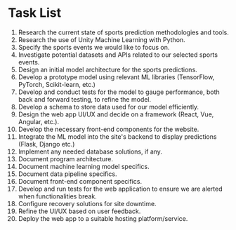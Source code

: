 # Task List

1. Research the current state of sports prediction methodologies and tools.
2. Research the use of Unity Machine Learning with Python.
3. Specify the sports events we would like to focus on.
4. Investigate potential datasets and APIs related to our selected sports events.
5. Design an initial model architecture for the sports predictions.
6. Develop a prototype model using relevant ML libraries (TensorFlow, PyTorch, Scikit-learn, etc.)
7. Develop and conduct tests for the model to gauge performance, both back and forward testing, to refine the model.
8. Develop a schema to store data used for our model efficiently.
9. Design the web app UI/UX and decide on a framework (React, Vue, Angular, etc.).
10. Develop the necessary front-end components for the website.
11. Integrate the ML model into the site's backend to display predictions (Flask, Django etc.)
12. Implement any needed database solutions, if any.
13. Document program architecture.
14. Document machine learning model specifics.
15. Document data pipeline specifics.
16. Document front-end component specifics.
17. Develop and run tests for the web application to ensure we are alerted when functionalities break.
18. Configure recovery solutions for site downtime. 
19. Refine the UI/UX based on user feedback.
20. Deploy the web app to a suitable hosting platform/service. 
